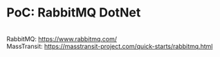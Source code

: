 # PoC: RabbitMQ DotNet
<br/> RabbitMQ: https://www.rabbitmq.com/
<br/> MassTransit: https://masstransit-project.com/quick-starts/rabbitmq.html
